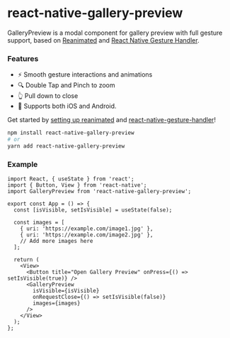 # react-native-gallery-preview

GalleryPreview is a modal component for gallery preview with full gesture support, based on [Reanimated](https://docs.swmansion.com/react-native-reanimated/) and [React Native Gesture Handler](https://docs.swmansion.com/react-native-gesture-handler/).

### Features

* ⚡  Smooth gesture interactions and animations
* 🔍 Double Tap and Pinch to zoom
* 👆 Pull down to close
* 📱 Supports both iOS and Android.

Get started by [setting up reanimated](https://docs.swmansion.com/react-native-reanimated/docs/fundamentals/getting-started/#installation) and [react-native-gesture-handler](https://docs.swmansion.com/react-native-gesture-handler/docs/fundamentals/installation)!

```sh
npm install react-native-gallery-preview
# or
yarn add react-native-gallery-preview

```

### Example

```tsx
import React, { useState } from 'react';
import { Button, View } from 'react-native';
import GalleryPreview from 'react-native-gallery-preview';

export const App = () => {
  const [isVisible, setIsVisible] = useState(false);

  const images = [
    { uri: 'https://example.com/image1.jpg' },
    { uri: 'https://example.com/image2.jpg' },
    // Add more images here
  ];

  return (
    <View>
      <Button title="Open Gallery Preview" onPress={() => setIsVisible(true)} />
      <GalleryPreview
        isVisible={isVisible}
        onRequestClose={() => setIsVisible(false)}
        images={images}
      />
    </View>
  );
};
```
